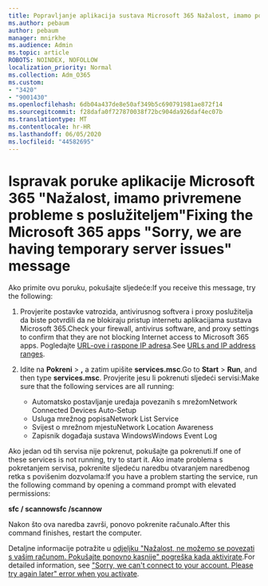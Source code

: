 ```yaml
---
title: Popravljanje aplikacija sustava Microsoft 365 Nažalost, imamo poruku o privremenim problemima s poslužiteljem
ms.author: pebaum
author: pebaum
manager: mnirkhe
ms.audience: Admin
ms.topic: article
ROBOTS: NOINDEX, NOFOLLOW
localization_priority: Normal
ms.collection: Adm_O365
ms.custom:
- "3420"
- "9001430"
ms.openlocfilehash: 6db04a437de8e50af349b5c690791981ae872f14
ms.sourcegitcommit: f28dafa0f727870038f72bc904da926daf4ec07b
ms.translationtype: MT
ms.contentlocale: hr-HR
ms.lasthandoff: 06/05/2020
ms.locfileid: "44582695"
---
```

# <a name="fixing-the-microsoft-365-apps-sorry-we-are-having-temporary-server-issues-message"></a><span data-ttu-id="9855c-102">Ispravak poruke aplikacije Microsoft 365 "Nažalost, imamo privremene probleme s poslužiteljem"</span><span class="sxs-lookup"><span data-stu-id="9855c-102">Fixing the Microsoft 365 apps "Sorry, we are having temporary server issues" message</span></span>

<span data-ttu-id="9855c-103">Ako primite ovu poruku, pokušajte sljedeće:</span><span class="sxs-lookup"><span data-stu-id="9855c-103">If you receive this message, try the following:</span></span>

1. <span data-ttu-id="9855c-104">Provjerite postavke vatrozida, antivirusnog softvera i proxy poslužitelja da biste potvrdili da ne blokiraju pristup internetu aplikacijama sustava Microsoft 365.</span><span class="sxs-lookup"><span data-stu-id="9855c-104">Check your firewall, antivirus software, and proxy settings to confirm that they are not blocking Internet access to Microsoft 365 apps.</span></span> <span data-ttu-id="9855c-105">Pogledajte [URL-ove i raspone IP adresa](https://docs.microsoft.com/office365/enterprise/urls-and-ip-address-ranges).</span><span class="sxs-lookup"><span data-stu-id="9855c-105">See [URLs and IP address ranges](https://docs.microsoft.com/office365/enterprise/urls-and-ip-address-ranges).</span></span>

2. <span data-ttu-id="9855c-106">Idite na **Pokreni**  >  **,** a zatim upišite **services.msc**.</span><span class="sxs-lookup"><span data-stu-id="9855c-106">Go to **Start** > **Run**, and then type **services.msc**.</span></span> <span data-ttu-id="9855c-107">Provjerite jesu li pokrenuti sljedeći servisi:</span><span class="sxs-lookup"><span data-stu-id="9855c-107">Make sure that the following services are all running:</span></span>
    - <span data-ttu-id="9855c-108">Automatsko postavljanje uređaja povezanih s mrežom</span><span class="sxs-lookup"><span data-stu-id="9855c-108">Network Connected Devices Auto-Setup</span></span>
    - <span data-ttu-id="9855c-109">Usluga mrežnog popisa</span><span class="sxs-lookup"><span data-stu-id="9855c-109">Network List Service</span></span>
    - <span data-ttu-id="9855c-110">Svijest o mrežnom mjestu</span><span class="sxs-lookup"><span data-stu-id="9855c-110">Network Location Awareness</span></span>
    - <span data-ttu-id="9855c-111">Zapisnik događaja sustava Windows</span><span class="sxs-lookup"><span data-stu-id="9855c-111">Windows Event Log</span></span>

<span data-ttu-id="9855c-112">Ako jedan od tih servisa nije pokrenut, pokušajte ga pokrenuti.</span><span class="sxs-lookup"><span data-stu-id="9855c-112">If one of these services is not running, try to start it.</span></span> <span data-ttu-id="9855c-113">Ako imate problema s pokretanjem servisa, pokrenite sljedeću naredbu otvaranjem naredbenog retka s povišenim dozvolama:</span><span class="sxs-lookup"><span data-stu-id="9855c-113">If you have a problem starting the service, run the following command by opening a command prompt with elevated permissions:</span></span>

<span data-ttu-id="9855c-114">**sfc / scannow**</span><span class="sxs-lookup"><span data-stu-id="9855c-114">**sfc /scannow**</span></span>

<span data-ttu-id="9855c-115">Nakon što ova naredba završi, ponovo pokrenite računalo.</span><span class="sxs-lookup"><span data-stu-id="9855c-115">After this command finishes, restart the computer.</span></span>

<span data-ttu-id="9855c-116">Detaljne informacije potražite u [odjeljku "Nažalost, ne možemo se povezati s vašim računom. Pokušajte ponovno kasnije" pogreška kada aktivirate](https://docs.microsoft.com/office/troubleshoot/activation-installation/issue-when-activate-office-from-office-365).</span><span class="sxs-lookup"><span data-stu-id="9855c-116">For detailed information, see ["Sorry, we can't connect to your account. Please try again later" error when you activate](https://docs.microsoft.com/office/troubleshoot/activation-installation/issue-when-activate-office-from-office-365).</span></span>